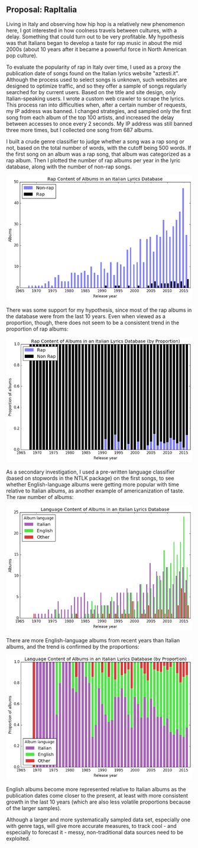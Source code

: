 Proposal: RapItalia
-------------------

Living in Italy and observing how hip hop is a relatively new phenomenon here, I got interested in how coolness travels between cultures, with a delay. Something that could turn out to be very profitable. My hypothesis was that Italians began to develop a taste for rap music in about the mid 2000s (about 10 years after it became a powerful force in North American pop culture). 

To evaluate the popularity of rap in Italy over time, I used as a proxy the publication date of songs found on the Italian lyrics website "aztesti.it". Although the process used to select songs is unknown, such websites are designed to optimize traffic, and so they offer a sample of songs regularly searched for by current users. Based on the title and site design, only Italian-speaking users. I wrote a custom web crawler to scrape the lyrics. This process ran into difficulties when, after a certain number of requests, my IP address was banned. I changed strategies, and sampled only the first song from each album of the top 100 artists, and increased the delay between accesses to once every 2 seconds. My IP address was still banned three more times, but I collected one song from 687 albums.

I built a crude genre classifier to judge whether a song was a rap song or not, based on the total number of words, with the cutoff being 500 words. If the first song on an album was a rap song, that album was categorized as a rap album. Then I plotted the number of rap albums per year in the lyric database, along with the number of non-rap songs. 

![Plot of rap content by release year](RapItalia_plot_1.png)

There was some support for my hypothesis, since most of the rap albums in the database were from the last 10 years. Even when viewed as a proportion, though, there does not seem to be a consistent trend in the proportion of rap albums:

![Plot of rap content by release year (proportion)](RapItalia_plot_1a.png)

As a secondary investigation, I used a pre-written language classifier (based on stopwords in the NTLK package) on the first songs, to see whether English-language albums were getting more popular with time relative to Italian albums, as another example of americanization of taste. The raw number of albums:

![Plot of language content by release year](RapItalia_plot_2.png)

There are more English-language albums from recent years than Italian albums, and the trend is confirmed by the proportions:

![Plot of language content by release year (proportion)](RapItalia_plot_2a.png)

English albums become more represented relative to Italian albums as the publication dates come closer to the present, at least with more consistent growth in the last 10 years (which are also less volatile proportions because of the larger samples).

Although a larger and more systematically sampled data set, especially one with genre tags, will give more accurate measures, to track cool - and especially to forecast it - messy, non-traditional data sources need to be exploited. 